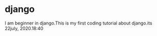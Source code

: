 # django
I am beginner in django.This is my first coding tutorial about django.its 22july, 2020.18:40
